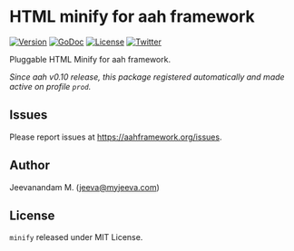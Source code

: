# HTML minify for aah framework

[![Version](https://img.shields.io/badge/version-1.0-blue.svg)](https://github.com/aah-cb/minify/releases/latest) [![GoDoc](https://godoc.org/github.com/aah-cb/minify?status.svg)](https://godoc.org/github.com/aah-cb/minify)  [![License](https://img.shields.io/github/license/aah-cb/minify.svg)](LICENSE) [![Twitter](https://img.shields.io/badge/twitter-@aahframework-55acee.svg)](https://twitter.com/aahframework)

Pluggable HTML Minify for aah framework.

_Since aah v0.10 release, this package registered automatically and made active on profile `prod`._

## Issues

Please report issues at https://aahframework.org/issues.

## Author

Jeevanandam M. (jeeva@myjeeva.com)

## License

`minify` released under MIT License.
